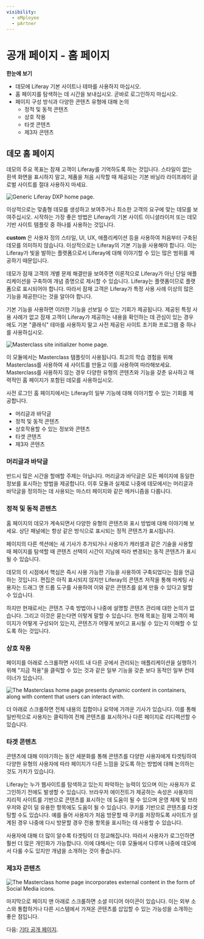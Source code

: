 ```yaml
---
visibility:
  - eMployee
  - pArtner
---
```

# 공개 페이지 - 홈 페이지

**한눈에 보기**

* 데모에 Liferay 기본 사이트나 테마를 사용하지 마십시오.
* 홈 페이지를 탐색하는 데 시간을 보내십시오. 곧바로 로그인하지 마십시오.
* 페이지 구성 방식과 다양한 콘텐츠 유형에 대해 논의
  * 정적 및 동적 콘텐츠
  * 상호 작용
  * 타겟 콘텐츠
  * 제3자 콘텐츠

## 데모 홈 페이지

데모의 주요 목표는 잠재 고객이 Liferay를 기억하도록 하는 것입니다. 스타일이 없는 흰색 화면을 표시하지 말고, 제품을 처음 시작할 때 제공되는 기본 바닐라 라이프레이 글로벌 사이트를 절대 사용하지 마세요.

![Generic Liferay DXP home page.](./demo-home-page/images/01.png)

이상적으로는 맞춤형 데모를 생성하고 보여주거나 최소한 고객의 요구에 맞는 데모를 보여주십시오. 시작하는 가장 좋은 방법은 Liferay의 기본 사이트 이니셜라이저 또는 데모 기반 사이트 템플릿 중 하나를 사용하는 것입니다.

**custom** 은 사용자 정의 스타일, UI, UX, 애플리케이션 등을 사용하여 처음부터 구축된 데모를 의미하지 않습니다. 이상적으로는 Liferay의 기본 기능을 사용해야 합니다. 이는 Liferay가 빛을 발하는 플랫폼으로서 Liferay에 대해 이야기할 수 있는 많은 범위를 제공하기 때문입니다.

데모가 잠재 고객의 개별 문제 해결만을 보여주면 이론적으로 Liferay가 아닌 단일 애플리케이션을 구축하여 개념 증명으로 제시할 수 있습니다. Liferay는 플랫폼이므로 플랫폼으로 표시되어야 합니다. 따라서 잠재 고객은 Liferay가 특정 사용 사례 이상의 많은 기능을 제공한다는 것을 알아야 합니다.

기본 기능을 사용하면 이러한 기능을 선보일 수 있는 기회가 제공됩니다. 제공된 특정 사용 사례가 없고 잠재 고객이 Liferay가 제공하는 내용을 확인하는 데 관심이 있는 경우에도 기본 "클래식" 테마를 사용하지 말고 사전 제공된 사이트 초기화 프로그램 중 하나를 사용하십시오.

![Masterclass site initializer home page.](./demo-home-page/images/02.png)

이 모듈에서는 Masterclass 템플릿이 사용됩니다. 최고의 학습 경험을 위해 Masterclass를 사용하여 새 사이트를 만들고 이를 사용하여 따라해보세요. Masterclass를 사용하지 않는 경우 다양한 유형의 콘텐츠와 기능을 갖춘 유사하고 매력적인 홈 페이지가 포함된 데모를 사용하십시오.

사전 로그인 홈 페이지에서는 Liferay의 일부 기능에 대해 이야기할 수 있는 기회를 제공합니다.

* 머리글과 바닥글
* 정적 및 동적 콘텐츠
* 상호작용할 수 있는 정보와 콘텐츠
* 타겟 콘텐츠
* 제3자 콘텐츠

### 머리글과 바닥글

반드시 많은 시간을 할애할 주제는 아닙니다. 머리글과 바닥글은 모든 페이지에 동일한 정보를 표시하는 방법을 제공합니다. 이후 모듈과 실제로 나중에 데모에서는 머리글과 바닥글을 정의하는 데 사용되는 마스터 페이지와 같은 메커니즘을 다룹니다.

### 정적 및 동적 콘텐츠

홈 페이지의 데모가 계속되면서 다양한 유형의 콘텐츠와 표시 방법에 대해 이야기해 보세요. 상단 패널에는 항상 같은 방식으로 표시되는 정적 콘텐츠가 표시됩니다.

페이지의 다른 섹션에는 새 기사가 추가되거나 사용자가 캐러셀과 같은 기술을 사용할 때 페이지를 탐색할 때 콘텐츠 선택이 시간이 지남에 따라 변경되는 동적 콘텐츠가 표시될 수 있습니다.

데모의 이 시점에서 핵심은 즉시 사용 가능한 기능을 사용하여 구축되었다는 점을 언급하는 것입니다. 편집은 아직 표시되지 않지만 Liferay의 콘텐츠 저작을 통해 마케팅 사용자는 드래그 앤 드롭 도구를 사용하여 이와 같은 콘텐츠를 쉽게 만들 수 있다고 말할 수 있습니다.

하지만 현재로서는 콘텐츠 구축 방법이나 나중에 설명할 콘텐츠 관리에 대한 논의가 없습니다. 그리고 이것은 묻는다면 이렇게 말할 수 있습니다. 현재 목표는 잠재 고객이 페이지가 어떻게 구성되어 있는지, 콘텐츠가 어떻게 보이고 표시될 수 있는지 이해할 수 있도록 하는 것입니다.

### 상호 작용

페이지를 아래로 스크롤하면 사이트 내 다른 곳에서 관리되는 애플리케이션을 실행하기 위해 "지금 적용"을 클릭할 수 있는 것과 같은 일부 기능을 갖춘 보다 동적인 일부 컨테이너가 있습니다.

![The Masterclass home page presents dynamic content in containers, along with content that users can interact with.](./demo-home-page/images/03.png)

더 아래로 스크롤하면 전체 내용의 집합이나 요약에 가까운 기사가 있습니다. 이를 통해 일반적으로 사용자는 클릭하여 전체 콘텐츠를 표시하거나 다른 페이지로 리디렉션할 수 있습니다.

### 타겟 콘텐츠

콘텐츠에 대해 이야기하는 동안 세분화를 통해 콘텐츠를 다양한 사용자에게 타겟팅하여 다양한 유형의 사용자에 따라 페이지가 다른 느낌을 갖도록 하는 방법에 대해 논의하는 것도 가치가 있습니다.

Liferay는 누가 웹사이트를 탐색하고 있는지 파악하는 능력이 있으며 이는 사용자가 로그인하기 전에도 발생할 수 있습니다. 브라우저 에이전트가 제공하는 속성은 사용자의 지리적 사이트를 기반으로 콘텐츠를 표시하는 데 도움이 될 수 있으며 운영 체제 및 브라우저와 같이 덜 유용한 항목에도 도움이 될 수 있습니다. 쿠키를 기반으로 콘텐츠를 타겟팅할 수도 있습니다. 예를 들어 사용자가 처음 방문할 때 쿠키를 저장하도록 사이트가 설계된 경우 나중에 다시 방문할 경우 전용 항목을 표시하는 데 사용할 수 있습니다.

사용자에 대해 더 많이 알수록 타겟팅이 더 정교해집니다. 따라서 사용자가 로그인하면 훨씬 더 많은 개인화가 가능합니다. 이에 대해서는 이후 모듈에서 다루며 나중에 데모에서 다룰 수도 있지만 개념을 소개하는 것이 좋습니다.

### 제3자 콘텐츠

![The Masterclass home page incorporates external content in the form of Social Media icons.](./demo-home-page/images/04.png)

마지막으로 페이지 맨 아래로 스크롤하면 소셜 미디어 아이콘이 있습니다. 이는 외부 소스와 통합하거나 다른 시스템에서 가져온 콘텐츠를 삽입할 수 있는 가능성을 소개하는 좋은 점입니다.

다음: [기타 공개 페이지](./other-public-pages.md).
